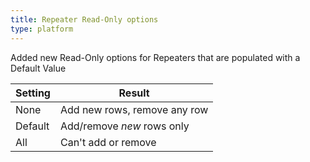 ```yaml
---
title: Repeater Read-Only options
type: platform
---
```


Added new Read-Only options for Repeaters that are populated with a Default Value

|Setting|Result|
|---|---|
|None|Add new rows, remove any row|
|Default|Add/remove *new* rows only|
|All|Can't add or remove |